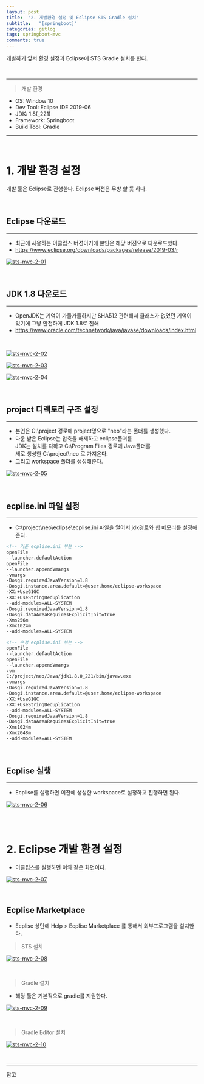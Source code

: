 ```yaml
---
layout: post
title:  "2. 개발환경 설정 및 Eclipse STS Gradle 설치"
subtitle:   "[springboot]"
categories: gitlog
tags: springboot-mvc
comments: true
---
```


개발하기 앞서 환경 설정과 Eclipse에 STS Gradle 설치를 한다.

<br>

---
> 개발 환경  
- OS: Window 10
- Dev Tool: Eclipse IDE 2019-06
- JDK: 1.8(_221)
- Framework: Springboot
- Build Tool: Gradle
---

<br>


# 1. 개발 환경 설정

개발 툴은 Eclipse로 진행한다. Eclipse 버전은 무방 할 듯 하다.  

<br>

## Eclipse 다운로드
---

- 최근에 사용하는 이클립스 버젼이기에 본인은 해당 버젼으로 다운로드했다.
- https://www.eclipse.org/downloads/packages/release/2019-03/r

[![sts-mvc-2-01](/assets/img/devlog/201908/sts-mvc-2-01.png)]()

<br>


## JDK 1.8 다운로드
---

- OpenJDK는 기억이 가물가물하지만 SHA512 관련해서 클래스가 없었던 기억이 있기에 그냥 안전하게 JDK 1.8로 진해
- https://www.oracle.com/technetwork/java/javase/downloads/index.html

<br>

[![sts-mvc-2-02](/assets/img/devlog/201908/sts-mvc-2-02.png)]()

[![sts-mvc-2-03](/assets/img/devlog/201908/sts-mvc-2-03.png)]()

[![sts-mvc-2-04](/assets/img/devlog/201908/sts-mvc-2-04.png)]()

<br>


## project 디렉토리 구조 설정
---

- 본인은 C:\project 경로에 project명으로 "neo"라는 폴더를 생성했다.
- 다운 받은 Eclipse는 압축을 해제하고 eclipse폴더를   
JDK는 설치를 다하고 C:\Program Files 경로에 Java폴더를  
새로 생성한 C:\project\neo 로 가져온다.
- 그리고 workspace 폴더를 생성해준다.

[![sts-mvc-2-05](/assets/img/devlog/201908/sts-mvc-2-05.png)]()

<br>


## ecplise.ini 파일 설정
---

- C:\project\neo\eclipse\ecplise.ini 파일을 열어서 jdk경로와 힙 메모리를 설정해준다.

```xml
<!-- 기존 ecplise.ini 부분 -->
openFile
--launcher.defaultAction
openFile
--launcher.appendVmargs
-vmargs
-Dosgi.requiredJavaVersion=1.8
-Dosgi.instance.area.default=@user.home/eclipse-workspace
-XX:+UseG1GC
-XX:+UseStringDeduplication
--add-modules=ALL-SYSTEM
-Dosgi.requiredJavaVersion=1.8
-Dosgi.dataAreaRequiresExplicitInit=true
-Xms256m
-Xmx1024m
--add-modules=ALL-SYSTEM
```

```xml
<!-- 수정 ecplise.ini 부분 -->
openFile
--launcher.defaultAction
openFile
--launcher.appendVmargs
-vm
C:/project/neo/Java/jdk1.8.0_221/bin/javaw.exe
-vmargs
-Dosgi.requiredJavaVersion=1.8
-Dosgi.instance.area.default=@user.home/eclipse-workspace
-XX:+UseG1GC
-XX:+UseStringDeduplication
--add-modules=ALL-SYSTEM
-Dosgi.requiredJavaVersion=1.8
-Dosgi.dataAreaRequiresExplicitInit=true
-Xms1024m
-Xmx2048m
--add-modules=ALL-SYSTEM
```

<br>


## Ecplise 실행
---

- Ecplise를 실행하면 이전에 생성한 workspace로 설정하고 진행하면 된다.

[![sts-mvc-2-06](/assets/img/devlog/201908/sts-mvc-2-06.png)]()


<br><br>

# 2. Eclipse 개발 환경 설정

- 이클립스를 실행하면 이와 같은 화면이다.

[![sts-mvc-2-07](/assets/img/devlog/201908/sts-mvc-2-07.png)]()

<br>


## Ecplise Marketplace

- Ecplise 상단에 Help > Ecplise Marketplace 를 통해서 외부프로그램을 설치한다.

> STS 설치

[![sts-mvc-2-08](/assets/img/devlog/201908/sts-mvc-2-08.png)]()

<br>

> Gradle 설치

- 해당 툴은 기본적으로 gradle를 지원한다.

[![sts-mvc-2-09](/assets/img/devlog/201908/sts-mvc-2-09.png)]()

<br>

> Gradle Editor 설치

[![sts-mvc-2-10](/assets/img/devlog/201908/sts-mvc-2-10.png)]()


<br>

---
참고